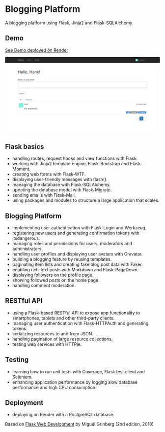 # Blogging Platform

A blogging platform using Flask, Jinja2 and Flask-SQLAlchemy.

## Demo

[See Demo deployed on Render](https://flask-blogging-platform.onrender.com/)

<p align="center">
  <a href="https://flask-blogging-platform.onrender.com/">
    <img src="screenshot.png" alt="See Demo deployed on Render">
  </a>
</p>

## Flask basics

- handling routes, request hooks and view functions with Flask.
- working with Jinja2 template engine, Flask-Bootstrap and Flask-Moment.
- creating web forms with Flask-WTF.
- displaying user-friendly messages with flash().
- managing the database with Flask-SQLAlchemy.
- updating the database model with Flask-Migrate.
- sending emails with Flask-Mail.
- using packages and modules to structure a large application that scales.

## Blogging Platform

- implementing user authentication with Flask-Login and Werkzeug.
- registering new users and generating confirmation tokens with itsdangerous.
- managing roles and permissions for users, moderators and administrators.
- handling user profiles and displaying user avatars with Gravatar.
- building a blogging feature by reusing templates.
- paginating item lists and creating fake blog post data with Faker.
- enabling rich-text posts with Markdown and Flask-PageDown.
- displaying followers on the profile page.
- showing followed posts on the home page.
- handling comment moderation.

## RESTful API

- using a Flask-based RESTful API to expose app functionality to smartphones, tablets and other third-party clients.
- managing user authentication with Flask-HTTPAuth and generating tokens.
- serializing resources to and from JSON.
- handling pagination of large resource collections.
- testing web services with HTTPie.

## Testing

- learning how to run unit tests with Coverage, Flask test client and Selenium.
- enhancing application performance by logging slow database performance and high CPU consumption.

## Deployment

- deploying on Render with a PostgreSQL database.

Based on [Flask Web Development](https://www.amazon.fr/Flask-Web-Development-Developing-Applications/dp/1491991739) by Miguel Grinberg (2nd edition, 2018)
